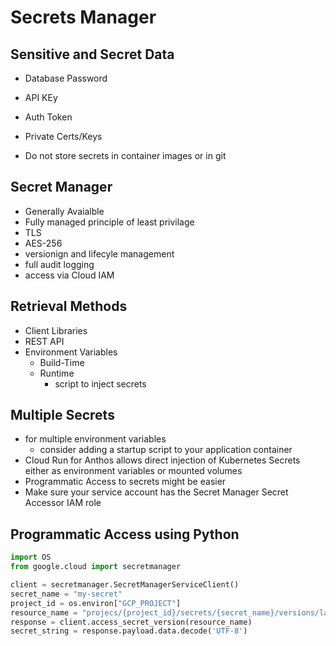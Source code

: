 # Secrets Manager

## Sensitive and Secret Data

- Database Password
- API KEy
- Auth Token
- Private Certs/Keys

- Do not store secrets in container images or in git

## Secret Manager

- Generally Avaialble
- Fully managed principle of least privilage
- TLS 
- AES-256
- versionign and lifecyle management
- full audit logging
- access via Cloud IAM

## Retrieval Methods

- Client Libraries
- REST API
- Environment Variables
  - Build-Time 
  - Runtime
    - script to inject secrets

## Multiple Secrets

- for multiple environment variables 
  - consider adding a startup script to your application container
- Cloud Run for Anthos allows direct injection of Kubernetes Secrets either as environment variables or mounted volumes
- Programmatic Access to secrets might be easier
- Make sure your service account has the Secret Manager Secret Accessor IAM role

## Programmatic Access using Python

``` python
import OS
from google.cloud import secretmanager

client = secretmanager.SecretManagerServiceClient()
secret_name = "my-secret"
project_id = os.environ["GCP_PROJECT"]
resource_name = "projecs/{project_id}/secrets/{secret_name}/versions/latest"
response = client.access_secret_version(resource_name)
secret_string = response.payload.data.decode('UTF-8')
```